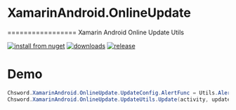 # XamarinAndroid.OnlineUpdate
=================
Xamarin Android Online Update Utils

[![install from nuget](http://img.shields.io/nuget/v/Chsword.Excel2Object.svg?style=flat-square)](https://www.nuget.org/packages/Chsword.XamarinAndroid.OnlineUpdate)
[![downloads](http://img.shields.io/nuget/dt/Chsword.XamarinAndroid.OnlineUpdate.svg?style=flat-square)](https://www.nuget.org/packages/Chsword.XamarinAndroid.OnlineUpdate)
[![release](https://img.shields.io/github/release/chsword/XamarinAndroid.OnlineUpdate.svg?style=flat-square)](https://github.com/chsword/XamarinAndroid.OnlineUpdate/releases)


# Demo
``` csharp
Chsword.XamarinAndroid.OnlineUpdate.UpdateConfig.AlertFunc = Utils.Alert;
Chsword.XamarinAndroid.OnlineUpdate.UpdateUtils.Update(activity, updateInfo);
```
